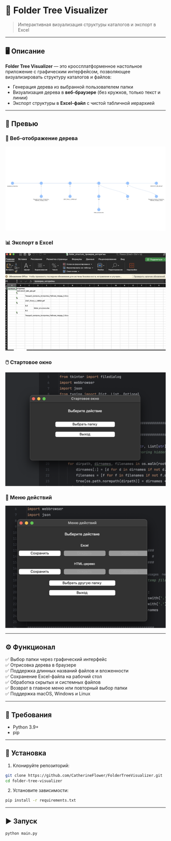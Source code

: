 # 📁 Folder Tree Visualizer

> Интерактивная визуализация структуры каталогов и экспорт в Excel

---

## 🖥️ Описание

**Folder Tree Visualizer** — это кроссплатформенное настольное приложение с графическим интерфейсом, позволяющее визуализировать структуру каталогов и файлов:

- Генерация дерева из выбранной пользователем папки
- Визуализация дерева в **веб-браузере** (без кружков, только текст и линии)
- Экспорт структуры в **Excel-файл** с чистой табличной иерархией

---

## 📸 Превью

### 🌲 Веб-отображение дерева
![Веб-древо](https://github.com/CatherineFlower/FolderTreeVisualizer/blob/master/assets/screenshots/1c1abb0d-6cd5-4152-8276-a2d2bfb530b4.png)

### 📊 Экспорт в Excel
![Excel](https://github.com/CatherineFlower/FolderTreeVisualizer/blob/master/assets/screenshots/312a1082-a224-4364-8dd1-4756a6ac9c33.png)

### 🖱️ Стартовое окно
![Старт](https://github.com/CatherineFlower/FolderTreeVisualizer/blob/master/assets/screenshots/6156fb67-c291-460d-951a-9c6345a5b784.png)

### 🔧 Меню действий
![Меню](https://github.com/CatherineFlower/FolderTreeVisualizer/blob/master/assets/screenshots/6792d18a-b080-410b-b92f-e661f7685101.png)

---

## ⚙️ Функционал

✅ Выбор папки через графический интерфейс  
✅ Отрисовка дерева в браузере  
✅ Поддержка длинных названий файлов и вложенности  
✅ Сохранение Excel-файла на рабочий стол  
✅ Обработка скрытых и системных файлов  
✅ Возврат в главное меню или повторный выбор папки  
✅ Поддержка macOS, Windows и Linux

---

## 📌 Требования

- Python 3.9+
- pip

---

## 🚀 Установка

1. Клонируйте репозиторий:
```bash
git clone https://github.com/CatherineFlower/FolderTreeVisualizer.git
cd folder-tree-visualizer
```

2. Установите зависимости:
```bash
pip install -r requirements.txt
```

---

## ▶️ Запуск

```bash
python main.py
```
